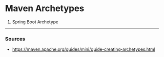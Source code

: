 # Maven Archetypes

1. Spring Boot Archetype

---
### Sources
- https://maven.apache.org/guides/mini/guide-creating-archetypes.html

